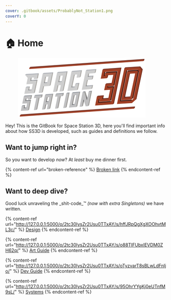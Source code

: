 ```yaml
---
cover: .gitbook/assets/ProbablyNot_Station1.png
coverY: 0
---
```


# 🏠 Home

<figure><img src=".gitbook/assets/ss3dmedium.png" alt=""><figcaption></figcaption></figure>

Hey! This is the GitBook for Space Station 3D, here you'll find important info about how SS3D is developed, such as guides and definitions we follow.

## Want to jump right in?

So you want to develop _now_? At _least_ buy me dinner first.

{% content-ref url="broken-reference" %}
[Broken link](broken-reference)
{% endcontent-ref %}

## Want to deep dive?

Good luck unraveling the \_shit-code\_™ _(now with extra Singletons)_ we have written.

{% content-ref url="http://127.0.0.1:5000/o/2tc30IysZr2Usu0TTxAY/s/hffJRpQgXgXOOhvtML3c/" %}
[Design](http://127.0.0.1:5000/o/2tc30IysZr2Usu0TTxAY/s/hffJRpQgXgXOOhvtML3c/)
{% endcontent-ref %}

{% content-ref url="http://127.0.0.1:5000/o/2tc30IysZr2Usu0TTxAY/s/o88TIFUbxlEVDM0ZH62q/" %}
[Art Guide](http://127.0.0.1:5000/o/2tc30IysZr2Usu0TTxAY/s/o88TIFUbxlEVDM0ZH62q/)
{% endcontent-ref %}

{% content-ref url="http://127.0.0.1:5000/o/2tc30IysZr2Usu0TTxAY/s/oTyzvarT8sBLwLdFnIjo/" %}
[Dev Guide](http://127.0.0.1:5000/o/2tc30IysZr2Usu0TTxAY/s/oTyzvarT8sBLwLdFnIjo/)
{% endcontent-ref %}

{% content-ref url="http://127.0.0.1:5000/o/2tc30IysZr2Usu0TTxAY/s/95OhrYYgKj0eUTnfM9sL/" %}
[Systems](http://127.0.0.1:5000/o/2tc30IysZr2Usu0TTxAY/s/95OhrYYgKj0eUTnfM9sL/)
{% endcontent-ref %}
